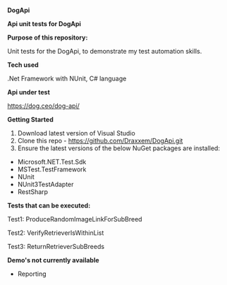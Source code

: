 **DogApi**

**Api unit tests for DogApi**

**Purpose of this repository:**

Unit tests for the DogApi, to demonstrate my test automation skills.

**Tech used**

.Net Framework with NUnit, C# language

**Api under test**

https://dog.ceo/dog-api/

**Getting Started**

1. Download latest version of Visual Studio
2. Clone this repo - https://github.com/Draxxem/DogApi.git
3. Ensure the latest versions of the below NuGet packages are installed:
- Microsoft.NET.Test.Sdk
- MSTest.TestFramework
- NUnit
- NUnit3TestAdapter
- RestSharp

**Tests that can be executed:**

Test1: ProduceRandomImageLinkForSubBreed

Test2: VerifyRetrieverIsWithinList

Test3: ReturnRetrieverSubBreeds 


**Demo's not currently available**

- Reporting
